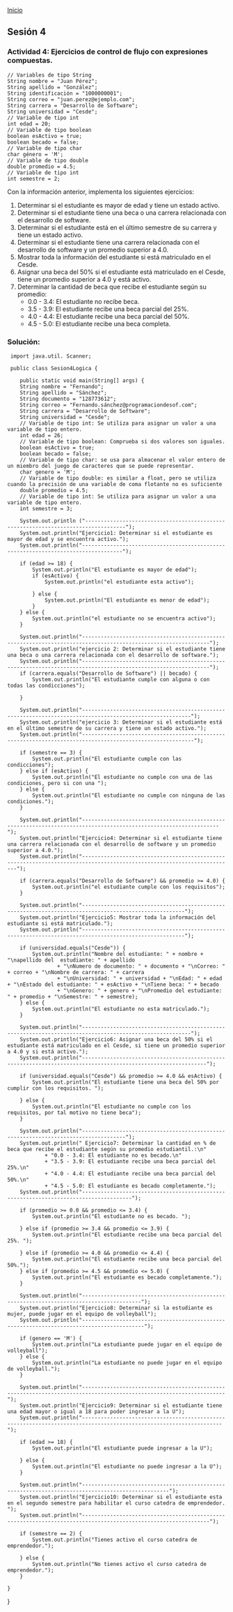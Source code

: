 <!-- No borrar o modificar -->
[Inicio](./index.md)

## Sesión 4


### Actividad 4: Ejercicios de control de flujo con expresiones compuestas.

    // Variables de tipo String
    String nombre = "Juan Pérez";
    String apellido = "González";
    String identificación = "1000000001";
    String correo = "juan.perez@ejemplo.com";
    String carrera = "Desarrollo de Software";
    String universidad = "Cesde";
    // Variable de tipo int
    int edad = 20;
    // Variable de tipo boolean
    boolean esActivo = true;
    boolean becado = false;
    // Variable de tipo char
    char género = 'M';
    // Variable de tipo double
    double promedio = 4.5;
    // Variable de tipo int
    int semestre = 2;


Con la información anterior, implementa los siguientes ejercicios:

1. Determinar si el estudiante es mayor de edad y tiene un estado activo.
2. Determinar si el estudiante tiene una beca o una carrera relacionada con el desarrollo de software.
3. Determinar si el estudiante está en el último semestre de su carrera y tiene un estado activo.
4. Determinar si el estudiante tiene una carrera relacionada con el desarrollo de software y un promedio superior a 4.0.
5. Mostrar toda la información del estudiante si está matriculado en el Cesde.
6. Asignar una beca del 50% si el estudiante está matriculado en el Cesde, tiene un promedio superior a 4.0 y está activo.
7. Determinar la cantidad de beca que recibe el estudiante según su promedio:
     * 0.0 - 3.4: El estudiante no recibe beca.
     * 3.5 - 3.9: El estudiante recibe una beca parcial del 25%.
     * 4.0 - 4.4: El estudiante recibe una beca parcial del 50%.
     * 4.5 - 5.0: El estudiante recibe una beca completa.

### Solución:

     import java.util. Scanner;
     
     public class Sesion4Logica {

        public static void main(String[] args) {
        String nombre = "Fernando";
        String apellido = "Sánchez";
        String documento = "128773612";
        String correo = "Fernando.sánchez@programaciondesof.com";
        String carrera = "Desarrollo de Software";
        String universidad = "Cesde";
        // Variable de tipo int: Se utiliza para asignar un valor a una variable de tipo entero.
        int edad = 26;
        // Variable de tipo boolean: Comprueba si dos valores son iguales.
        boolean esActivo = true;
        boolean becado = false;
        // Variable de tipo char: se usa para almacenar el valor entero de un miembro del juego de caracteres que se puede representar.
        char genero = 'M';
        // Variable de tipo double: es similar a float, pero se utiliza cuando la precisión de una variable de coma flotante no es suficiente
        double promedio = 4.5;
        // Variable de tipo int: Se utiliza para asignar un valor a una variable de tipo entero.
        int semestre = 3;

        System.out.println ("-----------------------------------------------------------------------------------");
        System.out.println("Ejercicio1: Determinar si el estudiante es mayor de edad y se encuentra activo.");
        System.out.println("-----------------------------------------------------------------------------------");

        if (edad >= 18) {
            System.out.println("El estudiante es mayor de edad");
            if (esActivo) {
                System.out.println("el estudiante esta activo");

            } else {
                System.out.println("El estudiante es menor de edad");
            }
        } else {
            System.out.println("el estudiante no se encuentra activo");
        }

        System.out.println("---------------------------------------------------------------------------------------------------------------");
        System.out.println("ejercicio 2: Determinar si el estudiante tiene una beca o una carrera relacionada con el desarrollo de software.");
        System.out.println("---------------------------------------------------------------------------------------------------------------");
        if (carrera.equals("Desarrollo de Software") || becado) {
            System.out.println("El estudiante cumple con alguna o con todas las condicciones");

        }

        System.out.println("---------------------------------------------------------------------------------------------------------");
        System.out.println("ejercicio 3: Determinar si el estudiante está en el último semestre de su carrera y tiene un estado activo.");
        System.out.println("----------------------------------------------------------------------------------------------------------");

        if (semestre == 3) {
            System.out.println("El estudiante cumple con las condicciones");
        } else if (esActivo) {
            System.out.println("El estudiante no cumple con una de las condiciones, pero si con una ");
        } else {
            System.out.println("El estudiante no cumple con ninguna de las condiciones.");
        }

        System.out.println("------------------------------------------------------------------------------------------------------------------");
        System.out.println("Ejercicio4: Determinar si el estudiante tiene una carrera relacionada con el desarrollo de software y un promedio superior a 4.0.");
        System.out.println("-----------------------------------------------------------------------------------------------------------------------");

        if (carrera.equals("Desarrollo de Software") && promedio >= 4.0) {
            System.out.println("el estudiante cumple con los requisitos");
        }

        System.out.println("-------------------------------------------------------------------------------------------------------");
        System.out.println("Ejercicio5: Mostrar toda la información del estudiante si está matriculado.");
        System.out.println("-------------------------------------------------------------------------------------------------------");

        if (universidad.equals("Cesde")) {
            System.out.println("Nombre del estudiante: " + nombre + "\napellido del  estudiante: " + apellido
                    + "\nNumero de documento: " + documento + "\nCorreo: " + correo + "\nNombre de carrera: " + carrera
                    + "\nUniversidad: " + universidad + "\nEdad: " + edad + "\nEstado del estudiante: " + esActivo + "\nTiene beca: " + becado
                    + "\nGenero: " + genero + "\nPromedio del estudiante: " + promedio + "\nSemestre: " + semestre);
        } else {
            System.out.println("El estudiante no esta matriculado.");
        }

        System.out.println("---------------------------------------------------------------------------------------------------------");
        System.out.println("Ejercicio6: Asignar una beca del 50% si el estudiante está matriculado en el Cesde, si tiene un promedio superior a 4.0 y si está activo.");
        System.out.println("--------------------------------------------------------------------------------------------------------------");

        if (universidad.equals("Cesde") && promedio >= 4.0 && esActivo) {
            System.out.println("El estudiante tiene una beca del 50% por cumplir con los requisitos. ");

        } else {
            System.out.println("El estudiante no cumple con los requisitos, por tal motivo no tiene beca");
        }

        System.out.println("------------------------------------------------------------------------------------");
        System.out.println(" Ejercicio7: Determinar la cantidad en % de beca que recibe el estudiante según su promedio estudiantil.:\n"
                + "0.0 - 3.4: El estudiante no es becado.\n"
                + "3.5 - 3.9: El estudiante recibe una beca parcial del 25%.\n"
                + "4.0 - 4.4: El estudiante recibe una beca parcial del 50%.\n"
                + "4.5 - 5.0: El estudiante es becado completamente.");
        System.out.println("--------------------------------------------------------------------------------------");

        if (promedio >= 0.0 && promedio <= 3.4) {
            System.out.println("El estudiante no es becado. ");

        } else if (promedio >= 3.4 && promedio <= 3.9) {
            System.out.println("El estudiante recibe una beca parcial del 25%. ");

        } else if (promedio >= 4.0 && promedio <= 4.4) {
            System.out.println("El estudiante recibe una beca parcial del 50%.");
        } else if (promedio >= 4.5 && promedio <= 5.0) {
            System.out.println("El estudiante es becado completamente.");
        }

        System.out.println("-----------------------------------------------------------------------------------------");
        System.out.println("Ejercicio8: Determinar si la estudiante es mujer, puede jugar en el equipo de volleyball");
        System.out.println("------------------------------------------------------------------------------------------");

        if (genero == 'M') {
            System.out.println("La estudiante puede jugar en el equipo de volleyball");
        } else {
            System.out.println("La estudiante no puede jugar en el equipo de volleyball.");
        }

        System.out.println("--------------------------------------------------------------------------------------------------------------------");
        System.out.println("Ejercicio9: Determinar si el estudiante tiene una edad mayor o igual a 18 para poder ingresar a la U");
        System.out.println("-------------------------------------------------------------------------------------------------------------------");

        if (edad >= 18) {
            System.out.println("El estudiante puede ingresar a la U");

        } else {
            System.out.println("El estudiante no puede ingresar a la U");
        }

        System.out.println("--------------------------------------------------------------------------------------------------");
        System.out.println("Ejercicio10: Determinar si el estudiante esta en el segundo semestre para habilitar el curso catedra de emprendedor. ");
        System.out.println("---------------------------------------------------------------------------------------------------------------");

        if (semestre == 2) {
            System.out.println("Tienes activo el curso catedra de emprendedor.");

        } else {
            System.out.println("No tienes activo el curso catedra de emprendedor.");
        }

    }
}





